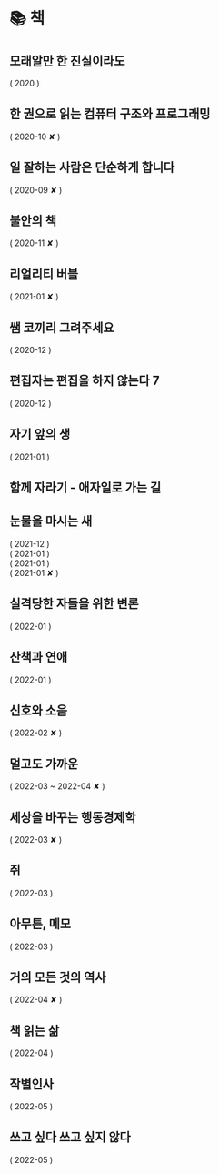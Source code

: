 # 📚 책

## 모래알만 한 진실이라도

<ProgressBar name="모래알만 한 진실이라도" :max="100" :value="100" /> ( 2020 )

## 한 권으로 읽는 컴퓨터 구조와 프로그래밍

<ProgressBar name="한 권으로 읽는 컴퓨터 구조와 프로그래밍" :max="100" :value="18" /> ( 2020-10 ✘ )

## 일 잘하는 사람은 단순하게 합니다

<ProgressBar name="일 잘하는 사람은 단순하게 합니다." :max="100" :value="29" /> ( 2020-09 ✘ )

## 불안의 책

<ProgressBar name="불안의 책" :max="100" :value="5" /> ( 2020-11 ✘ )

## 리얼리티 버블 

<ProgressBar name="리얼리티 버블" :max="100" :value="8" /> ( 2021-01 ✘ )

## 쌤 코끼리 그려주세요

<ProgressBar name="쌤 코끼리 그려주세요" :max="111" :value="111" /> ( 2020-12 )

## 편집자는 편집을 하지 않는다 7

<ProgressBar name="편집자는 편집을 하지 않는다 7" :max="134" :value="134" /> ( 2020-12 )

## 자기 앞의 생

<ProgressBar name="자기 앞의 생" :max="311" :value="311" /> ( 2021-01 )

## 함께 자라기 - 애자일로 가는 길

<ProgressBar name="함께자라기" :max="220" :value="189" />

## 눈물을 마시는 새

<ProgressBar name="눈물을 마시는 새 1" :max="100" :value="100" /> ( 2021-12 )
<br>
<ProgressBar name="눈물을 마시는 새 2" :max="100" :value="100" /> ( 2021-01 )
<br>
<ProgressBar name="눈물을 마시는 새 3" :max="100" :value="100" /> ( 2021-01 )
<br>
<ProgressBar name="눈물을 마시는 새 4" :max="100" :value="88" /> ( 2021-01 ✘ )

## 실격당한 자들을 위한 변론

<ProgressBar name="실격당한 자들을 위한 변론" :max="317" :value="317" /> ( 2022-01 )

## 산책과 연애

<ProgressBar name="산책과 연애" :max="100" :value="100" /> ( 2022-01 )

## 신호와 소음

<ProgressBar name="신호와 소음" :max="731" :value="180" /> ( 2022-02 ✘ )

## 멀고도 가까운

<ProgressBar name="멀고도 가까운" :max="370" :value="129" /> ( 2022-03 ~ 2022-04 ✘ )

## 세상을 바꾸는 행동경제학

<ProgressBar name="세상을 바꾸는 행동경제학" :max="100" :value="11" /> ( 2022-03 ✘ )

## 쥐

<ProgressBar name="쥐" :max="100" :value="100" /> ( 2022-03 )

## 아무튼, 메모

<ProgressBar name="아무튼, 메모" :max="100" :value="100" /> ( 2022-03 )

## 거의 모든 것의 역사

<ProgressBar name="거의 모든 것의 역사" :max="537" :value="58" /> ( 2022-04 ✘ )

## 책 읽는 삶

<ProgressBar name="책 읽는 삶" :max="100" :value="78" /> ( 2022-04 )

## 작별인사

<ProgressBar name="작별인사" :max="100" :value="100" /> ( 2022-05 )

## 쓰고 싶다 쓰고 싶지 않다

<ProgressBar name="쓰고 싶다 쓰고 싶지 않다" :max="100" :value="100" /> ( 2022-05 )